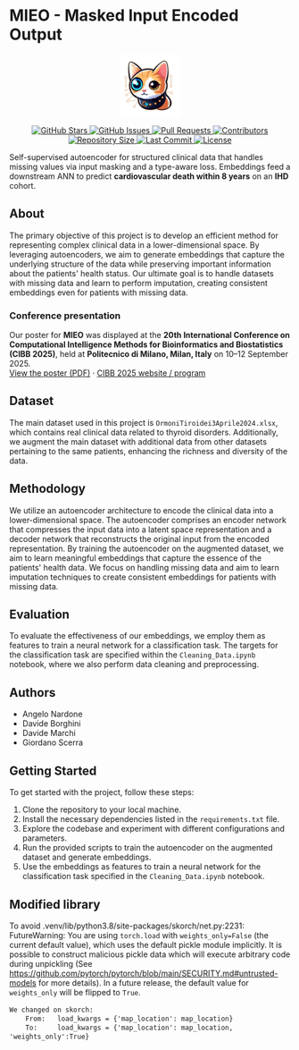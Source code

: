 # MIEO - Masked Input Encoded Output

<p align="center">
  <img src="Figures/MIEO Logo.png" alt="MIEO" height="110">
</p>

<p align="center">
  <a href="https://github.com/davide-marchi/clinical-data-encoding/stargazers">
    <img src="https://img.shields.io/github/stars/davide-marchi/clinical-data-encoding" alt="GitHub Stars">
  </a>
  <a href="https://github.com/davide-marchi/clinical-data-encoding/issues">
    <img src="https://img.shields.io/github/issues/davide-marchi/clinical-data-encoding" alt="GitHub Issues">
  </a>
  <a href="https://github.com/davide-marchi/clinical-data-encoding/pulls">
    <img src="https://img.shields.io/github/issues-pr/davide-marchi/clinical-data-encoding" alt="Pull Requests">
  </a>
  <a href="https://github.com/davide-marchi/clinical-data-encoding/graphs/contributors">
    <img src="https://img.shields.io/github/contributors/davide-marchi/clinical-data-encoding" alt="Contributors">
  </a>
  <a href="https://github.com/davide-marchi/clinical-data-encoding">
    <img src="https://img.shields.io/github/repo-size/davide-marchi/clinical-data-encoding" alt="Repository Size">
  </a>
  <a href="https://github.com/davide-marchi/clinical-data-encoding">
    <img src="https://img.shields.io/github/last-commit/davide-marchi/clinical-data-encoding" alt="Last Commit">
  </a>
  <a href="https://github.com/davide-marchi/clinical-data-encoding/blob/main/LICENSE">
    <img src="https://img.shields.io/github/license/davide-marchi/clinical-data-encoding" alt="License">
  </a>
</p>

Self-supervised autoencoder for structured clinical data that handles missing values via input masking and a type-aware loss. Embeddings feed a downstream ANN to predict **cardiovascular death within 8 years** on an **IHD** cohort.  

## About
The primary objective of this project is to develop an efficient method for representing complex clinical data in a lower-dimensional space. By leveraging autoencoders, we aim to generate embeddings that capture the underlying structure of the data while preserving important information about the patients' health status. Our ultimate goal is to handle datasets with missing data and learn to perform imputation, creating consistent embeddings even for patients with missing data.

### Conference presentation
Our poster for **MIEO** was displayed at the **20th International Conference on Computational Intelligence Methods for Bioinformatics and Biostatistics (CIBB 2025)**, held at **Politecnico di Milano, Milan, Italy** on 10–12 September 2025.  
[View the poster (PDF)](https://github.com/davide-marchi/clinical-data-encoding/blob/main/PosterMIEO.pdf) · [CIBB 2025 website / program](https://www.bioinformatics.polimi.it/CIBB2025/)

## Dataset
The main dataset used in this project is `OrmoniTiroidei3Aprile2024.xlsx`, which contains real clinical data related to thyroid disorders. Additionally, we augment the main dataset with additional data from other datasets pertaining to the same patients, enhancing the richness and diversity of the data.

## Methodology
We utilize an autoencoder architecture to encode the clinical data into a lower-dimensional space. The autoencoder comprises an encoder network that compresses the input data into a latent space representation and a decoder network that reconstructs the original input from the encoded representation. By training the autoencoder on the augmented dataset, we aim to learn meaningful embeddings that capture the essence of the patients' health data. We focus on handling missing data and aim to learn imputation techniques to create consistent embeddings for patients with missing data.

## Evaluation
To evaluate the effectiveness of our embeddings, we employ them as features to train a neural network for a classification task. The targets for the classification task are specified within the `Cleaning_Data.ipynb` notebook, where we also perform data cleaning and preprocessing.

## Authors
- Angelo Nardone
- Davide Borghini
- Davide Marchi
- Giordano Scerra

## Getting Started
To get started with the project, follow these steps:
1. Clone the repository to your local machine.
2. Install the necessary dependencies listed in the `requirements.txt` file.
3. Explore the codebase and experiment with different configurations and parameters.
4. Run the provided scripts to train the autoencoder on the augmented dataset and generate embeddings.
5. Use the embeddings as features to train a neural network for the classification task specified in the `Cleaning_Data.ipynb` notebook.

## Modified library
To avoid 
    .venv/lib/python3.8/site-packages/skorch/net.py:2231: FutureWarning: You are using `torch.load` with `weights_only=False` (the current default value), which uses the default pickle module implicitly. It is possible to construct malicious pickle data which will execute arbitrary code during unpickling (See https://github.com/pytorch/pytorch/blob/main/SECURITY.md#untrusted-models for more details). In a future release, the default value for `weights_only` will be flipped to `True`.

    We changed on skorch:
        From:   load_kwargs = {'map_location': map_location}
        To:     load_kwargs = {'map_location': map_location, 'weights_only':True}